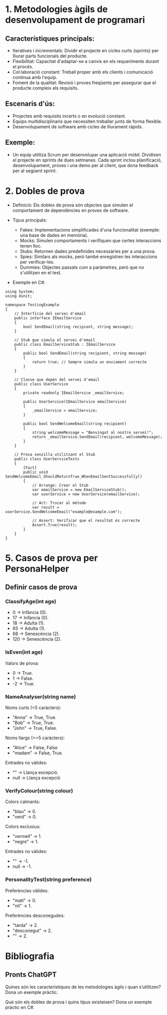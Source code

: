 # 1. Metodologies àgils de desenvolupament de programari
## Característiques principals:
- Iteratives i incrementals: Dividir el projecte en cicles curts (sprints) per lliurar parts funcionals del producte.
- Flexibilitat: Capacitat d'adaptar-se a canvis en els requeriments durant el procés.
- Col·laboració constant: Treball proper amb els clients i comunicació contínua amb l'equip.
- Foment de la qualitat: Revisió i proves freqüents per assegurar que el producte compleix els requisits.

## Escenaris d'ús:
- Projectes amb requisits incerts o en evolució constant.
- Equips multidisciplinaris que necessiten treballar junts de forma flexible.
- Desenvolupament de software amb cicles de lliurament ràpids.

## Exemple: 
- Un equip utilitza Scrum per desenvolupar una aplicació mòbil. Dividixen el projecte en sprints de dues setmanes. Cada sprint inclou planificació, desenvolupament, proves i una demo per al client, que dona feedback per al següent sprint.

# 2. Dobles de prova

- Definició: Els dobles de prova són objectes que simulen el comportament de dependències en proves de software.

- Tipus principals:

    - Fakes: Implementacions simplificades d'una funcionalitat (exemple: una base de dades en memòria).
    - Mocks: Simulen comportaments i verifiquen que certes interaccions tenen lloc. 
    - Stubs: Retornen dades predefinides necessàries per a una prova.
    - Spies: Similars als mocks, però també enregistren les interaccions per verificar-les.
    - Dummies: Objectes passats com a paràmetres, però que no s'utilitzen en el test.

- Exemple en C#:

```
using System;
using Xunit;

namespace TestingExample
{
    // Interfície del servei d'email
    public interface IEmailService
    {
        bool SendEmail(string recipient, string message);
    }

    // Stub que simula el servei d'email
    public class EmailServiceStub : IEmailService
    {
        public bool SendEmail(string recipient, string message)
        {
            return true; // Sempre simula un enviament correcte
        }
    }

    // Classe que depèn del servei d'email
    public class UserService
    {
        private readonly IEmailService _emailService;

        public UserService(IEmailService emailService)
        {
            _emailService = emailService;
        }

        public bool SendWelcomeEmail(string recipient)
        {
            string welcomeMessage = "Benvingut al nostre servei!";
            return _emailService.SendEmail(recipient, welcomeMessage);
        }
    }

    // Prova senzilla utilitzant el Stub
    public class UserServiceTests
    {
        [Fact]
        public void SendWelcomeEmail_ShouldReturnTrue_WhenEmailSentSuccessfully()
        {
            // Arrange: Crear el Stub
            var emailService = new EmailServiceStub();
            var userService = new UserService(emailService);

            // Act: Trucar al mètode
            var result = userService.SendWelcomeEmail("example@example.com");

            // Assert: Verificar que el resultat és correcte
            Assert.True(result);
        }
    }
}
```
# 5. Casos de prova per PersonaHelper

## Definir casos de prova

### ClassifyAge(int age)
- 0 → Infància (0).
- 17 → Infància (0).
- 18 → Adulta (1).
- 65 → Adulta (1).
- 66 → Senescència (2).
- 120 → Senescència (2).

### IsEven(int age)
Valors de prova:
- 0 → True.
- 1 → False.
- -2 → True.

### NameAnalyser(string name)
Noms curts (<5 caràcters):
- "Anna" → True, True.
- "Bob" → True, True.
- "John" → True, False.

Noms llargs (>=5 caràcters):
- "Alice" → False, False
- "madam" → False, True.

Entrades no vàlides:
- "" → Llança excepció.
- null → Llança excepció

### VerifyColour(string colour)
Colors calmants:
- "blau" → 0.
- "verd" → 0.

Colors exclusius:
- "vermell" → 1.
- "negre" → 1.

Entrades no vàlides:
- "" → -1.
- null → -1.

### PersonalityTest(string preference)
Preferències vàlides:
- "matí" → 0.
- "nit" → 1.

Preferències desconegudes:
- "tarda" → 2.
- "desconegut" → 2.
- "" → 2.

# Bibliografia

## Pronts ChatGPT

Quines són les característiques de les metodologies àgils i quan s’utilitzen? Dona un exemple pràctic.

Què són els dobles de prova i quins tipus existeixen? Dona un exemple pràctic en C#.
